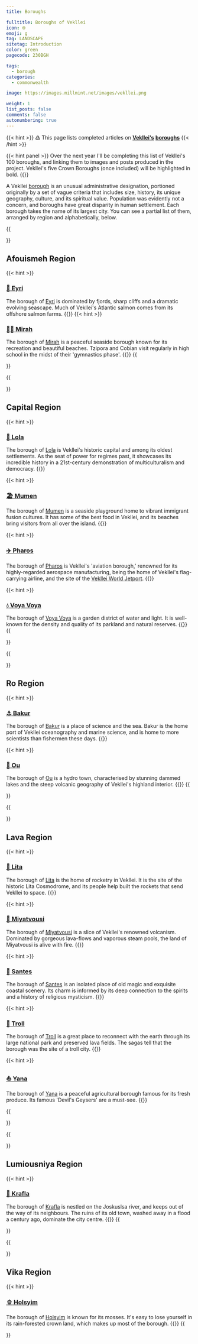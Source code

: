 ```yaml
---
title: Boroughs

fulltitle: Boroughs of Vekllei
icon: 🌐
emoji: g
tag: LANDSCAPE
sitetag: Introduction
color: green
pagecode: 230BGH

tags: 
  - borough
categories:
  - commonwealth

image: https://images.millmint.net/images/vekllei.png

weight: 1
list_posts: false
comments: false
autonumbering: true
---
```


{{< hint >}}
߷ This page lists completed articles on [**Vekllei's**](/utopia/vekllei) [**boroughs**](/utopia/vekllei/#administrative-divisions)
{{< /hint >}}

{{< hint panel >}}
Over the next year I'll be completing this list of Vekllei's 100 boroughs, and linking them to images and posts produced in the project. Vekllei's five Crown Boroughs (once included) will be highlighted in bold.
{{</hint>}}

A Vekllei [borough](/utopia/vekllei/#administrative-divisions) is an unusual administrative designation, portioned originally by a set of vague criteria that includes size, history, its unique geography, culture, and its spiritual value. Population was evidently not a concern, and boroughs have great disparity in human settlement. Each borough takes the name of its largest city. You can see a partial list of them, arranged by region and alphabetically, below.

{{<section>}}
## Afouismeh Region
{{< hint >}}
### [<span class="smallicon">🌊</span> Eyri](/utopia/landscape/boroughs/eyri)
The borough of [Eyri](/utopia/landscape/boroughs/eyri) is dominated by fjords, sharp cliffs and a dramatic evolving seascape. Much of Vekllei's Atlantic salmon comes from its offshore salmon farms.
{{</hint>}}
{{< hint >}}
### [<span class="smallicon">🤸‍♀️</span> Mirah](/utopia/landscape/boroughs/mirah)
The borough of [Mirah](/utopia/landscape/boroughs/mirah) is a peaceful seaside borough known for its recreation and beautiful beaches. Tzipora and Cobian visit regularly in high school in the midst of their 'gymnastics phase'. 
{{</hint>}}
{{</section>}}

{{<section>}}
## Capital Region
{{< hint >}}
### [<span class="smallicon">🪷</span> Lola](/utopia/landscape/boroughs/lola)
The borough of [Lola](/utopia/landscape/boroughs/lola) is Vekllei's historic capital and among its oldest settlements. As the seat of power for regimes past, it showcases its incredible history in a 21st-century demonstration of multiculturalism and democracy.
{{</hint>}}

{{< hint >}}
### [<span class="smallicon">🏖</span> Mumen](/utopia/landscape/boroughs/mumen)
The borough of [Mumen](/utopia/landscape/boroughs/mumen) is a seaside playground home to vibrant immigrant fusion cultures. It has some of the best food in Vekllei, and its beaches bring visitors from all over the island.
{{</hint>}}

{{< hint >}}
### [<span class="smallicon">✈️</span> Pharos](/utopia/landscape/boroughs/pharos)
The borough of [Pharos](/utopia/landscape/boroughs/pharos) is Vekllei's 'aviation borough,' renowned for its highly-regarded aerospace manufacturing, being the home of Vekllei's flag-carrying airline, and the site of the [Vekllei World Jetport](/utopia/landscape/boroughs/pharos/#vekllei-world-jetport).
{{</hint>}}

{{< hint >}}
### [<span class="smallicon">💧</span> Voya Voya](/utopia/landscape/boroughs/voya-voya)
The borough of [Voya Voya](/utopia/landscape/boroughs/voya-voya) is a garden district of water and light. It is well-known for the density and quality of its parkland and natural reserves.
{{</hint>}}
{{</section>}}

{{<section>}}
## Ro Region

{{< hint >}}
### [<span class="smallicon">⚓️</span> Bakur](/utopia/landscape/boroughs/bakur)
The borough of [Bakur](/utopia/landscape/boroughs/bakur) is a place of science and the sea. Bakur is the home port of Vekllei oceanography and marine science, and is home to more scientists than fishermen these days.
{{</hint>}}

{{< hint >}}
### [<span class="smallicon">🛶</span> Ou](/utopia/landscape/boroughs/ou)
The borough of [Ou](/utopia/landscape/boroughs/ou) is a hydro town, characterised by stunning dammed lakes and the steep volcanic geography of Vekllei's highland interior.
{{</hint>}}
{{</section>}}

{{<section>}}
## Lava Region

{{< hint >}}
### [<span class="smallicon">🚀</span> Lita](/utopia/landscape/boroughs/lita)
The borough of [Lita](/utopia/landscape/boroughs/lita) is the home of rocketry in Vekllei. It is the site of the historic Lita Cosmodrome, and its people help built the rockets that send Vekllei to space. 
{{</hint>}}

{{< hint >}}
### [<span class="smallicon">🌋</span> Miyatvousi](/utopia/landscape/boroughs/miyatvousi)
The borough of [Miyatvousi](/utopia/landscape/boroughs/miyatvousi) is a slice of Vekllei's renowned volcanism. Dominated by gorgeous lava-flows and vaporous steam pools, the land of Miyatvousi is alive with fire.
{{</hint>}}

{{< hint >}}
### [<span class="smallicon">🌿</span> Santes](/utopia/landscape/boroughs/santes)
The borough of [Santes](/utopia/landscape/boroughs/santes) is an isolated place of old magic and exquisite coastal scenery. Its charm is informed by its deep connection to the spirits and a history of religious mysticism.
{{</hint>}}

{{< hint >}}
### [<span class="smallicon">🐉</span> Troll](/utopia/landscape/boroughs/troll)
The borough of [Troll](/utopia/landscape/boroughs/troll) is a great place to reconnect with the earth through its large national park and preserved lava fields. The sagas tell that the borough was the site of a troll city.
{{</hint>}}

{{< hint >}}
### [<span class="smallicon">⛵️</span> Yana](/utopia/landscape/boroughs/yana)
The borough of [Yana](/utopia/landscape/boroughs/yana) is a peaceful agricultural borough famous for its fresh produce. Its famous 'Devil's Geysers' are a must-see.
{{</hint>}}

{{</section>}}

{{<section>}}
## Lumiousniya Region

{{< hint >}}
### [<span class="smallicon">🗼</span> Krafla](/utopia/landscape/boroughs/krafla)
The borough of [Krafla](/utopia/landscape/boroughs/krafla) is nestled on the Joskuslsa river, and keeps out of the way of its neighbours. The ruins of its old town, washed away in a flood a century ago, dominate the city centre.
{{</hint>}}
{{</section>}}

{{<section>}}
## Vika Region

{{< hint >}}
### [<span class="smallicon">🫑</span> Holsyim](/utopia/landscape/boroughs/holsyim)
The borough of [Holsyim](/utopia/landscape/boroughs/holsyim) is known for its mosses. It's easy to lose yourself in its rain-forested crown land, which makes up most of the borough.
{{</hint>}}
{{</section>}}